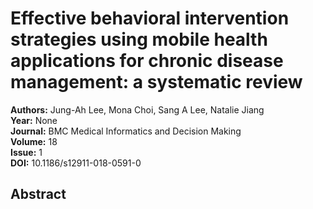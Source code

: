# Effective behavioral intervention strategies using mobile health applications for chronic disease management: a systematic review

**Authors:** Jung-Ah Lee, Mona Choi, Sang A Lee, Natalie Jiang  
**Year:** None  
**Journal:** BMC Medical Informatics and Decision Making  
**Volume:** 18  
**Issue:** 1  
**DOI:** 10.1186/s12911-018-0591-0  

## Abstract


